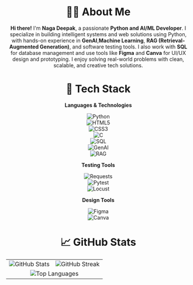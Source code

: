 <div align="center">

# 👨‍💻 About Me

**Hi there!** I'm **Naga Deepak**, a passionate **Python and AI/ML Developer**. I specialize in building intelligent systems and web solutions using Python, with hands-on experience in **GenAI**,**Machine Learning**, **RAG (Retrieval-Augmented Generation)**, and software testing tools. I also work with **SQL** for database management and use tools like **Figma** and **Canva** for UI/UX design and prototyping. I enjoy solving real-world problems with clean, scalable, and creative tech solutions.

</div>

<div align="center">

# 🚀 Tech Stack

**Languages & Technologies**

![Python](https://img.shields.io/badge/python-%2314354C.svg?style=for-the-badge&logo=python&logoColor=white)  
![HTML5](https://img.shields.io/badge/html5-%23E34F26.svg?style=for-the-badge&logo=html5&logoColor=white)  
![CSS3](https://img.shields.io/badge/css3-%231572B6.svg?style=for-the-badge&logo=css3&logoColor=white)  
![C](https://img.shields.io/badge/c-%2300599C.svg?style=for-the-badge&logo=c&logoColor=white)  
![SQL](https://img.shields.io/badge/sql-%2300C7B7.svg?style=for-the-badge&logo=mysql&logoColor=white)  
![GenAI](https://img.shields.io/badge/Generative_AI-%23FF69B4.svg?style=for-the-badge&logo=openai&logoColor=white)  
![RAG](https://img.shields.io/badge/RAG-%23008B8B.svg?style=for-the-badge&logo=semantic-release&logoColor=white)

**Testing Tools**

![Requests](https://img.shields.io/badge/requests-%23000000.svg?style=for-the-badge&logo=python&logoColor=white)  
![Pytest](https://img.shields.io/badge/pytest-%23FF8800.svg?style=for-the-badge&logo=python&logoColor=white)  
![Locust](https://img.shields.io/badge/locust-%2300AD4F.svg?style=for-the-badge&logo=locust&logoColor=white)

**Design Tools**

![Figma](https://img.shields.io/badge/figma-%23F24E1E.svg?style=for-the-badge&logo=figma&logoColor=white)  
![Canva](https://img.shields.io/badge/canva-%2300C4CC.svg?style=for-the-badge&logo=canva&logoColor=white)

</div>

<div align="center">

# 📈 GitHub Stats

<table>
  <tr>
    <td>
      <img src="https://github-readme-stats.vercel.app/api?username=Krishnagokul1305&theme=dark&hide_border=false&include_all_commits=false&count_private=false" alt="GitHub Stats"/>
    </td>
    <td>
      <img src="https://github-readme-streak-stats.herokuapp.com/?user=Krishnagokul1305&theme=dark&hide_border=false" alt="GitHub Streak"/>
    </td>
  </tr>
  <tr>
    <td colspan="2" align="center">
      <img src="https://github-readme-stats.vercel.app/api/top-langs/?username=Krishnagokul1305&theme=dark&hide_border=false&include_all_commits=false&count_private=false&layout=compact" alt="Top Languages"/>
    </td>
  </tr>
</table>

</div>
